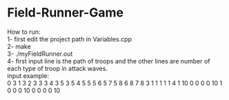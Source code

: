 # Field-Runner-Game
How to run:<br/>
1- first edit the project path in Variables.cpp<br/>
2- make<br/>
3- ./myFieldRunner.out <br/>
4- first input line is the path of troops and the other lines are number of each type of troop in attack waves. <br/>
input example: <br/>
0 3 1 3 2 3 3 3 4 3 5 3 5 4 5 5 5 6 5 7 5 8 6 8 7 8
3 1 1 1 
1 1 4 1 
10 0 0 0 
0 10 1 0 
0 0 10 0 
0 0 0 10 
